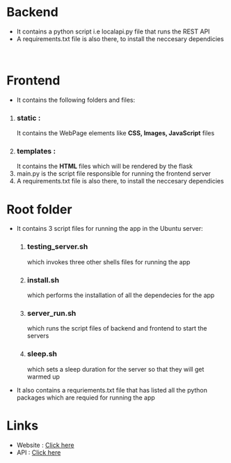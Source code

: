 <h1>Backend</h1>
<ul>
<li>It contains a python script i.e localapi.py file that runs the REST API</li>
<li>A requirements.txt file is also there, to install the neccesary dependicies</li>
</ul>

<br>

<h1>Frontend</h1>
<ul>

<li>It contains the following folders and files:</li>

</ul>
<ol>
<li><h3>static :</h3>It contains the WebPage elements like <strong>CSS, </strong><strong>Images, </strong><strong>JavaScript</strong> files</li>
<li><h3>templates :</h3>It contains the <strong>HTML</strong> files which will be rendered by the flask </li>
<li>main.py is the script file responsible for running the frontend server</li>
<li>A requirements.txt file is also there, to install the neccesary dependicies</li>
</ol>


<h1>Root folder</h1>
<ul>
<li>It contains 3 script files for running the app in the Ubuntu server: </li>
<ol>
<li><h3>testing_server.sh</h3> which invokes three other shells files for running the app</li>
<li><h3>install.sh</h3> which performs the installation of all the dependecies for the app</li>
<li><h3>server_run.sh</h3> which runs the script files of backend and frontend to start the servers</li>
<li><h3>sleep.sh</h3> which sets a sleep duration for the server so that they will get warmed up</li>
</ol>
</ul>
<ul>

<li> It also contains a requriements.txt file that has listed all the python packages which are requied for running the app</li>
</ul>

<h1>Links </h1>
<ul>
<li> Website : <a href="https://xmemers.herokuapp.com" target="_blank">Click here</a></li>
  <li> API : <a href="https://xmemefetcher.herokuapp.com/memes" target="_blank"> Click here</a></li>
</ul>


